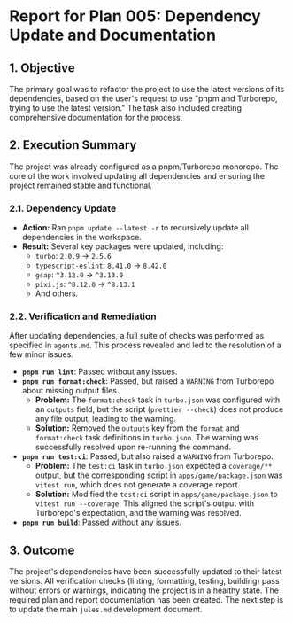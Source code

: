# Report for Plan 005: Dependency Update and Documentation

## 1. Objective

The primary goal was to refactor the project to use the latest versions of its dependencies, based on the user's request to use "pnpm and Turborepo, trying to use the latest version." The task also included creating comprehensive documentation for the process.

## 2. Execution Summary

The project was already configured as a pnpm/Turborepo monorepo. The core of the work involved updating all dependencies and ensuring the project remained stable and functional.

### 2.1. Dependency Update

- **Action:** Ran `pnpm update --latest -r` to recursively update all dependencies in the workspace.
- **Result:** Several key packages were updated, including:
  - `turbo`: `2.0.9` -> `2.5.6`
  - `typescript-eslint`: `8.41.0` -> `8.42.0`
  - `gsap`: `^3.12.0` -> `^3.13.0`
  - `pixi.js`: `^8.12.0` -> `^8.13.1`
  - And others.

### 2.2. Verification and Remediation

After updating dependencies, a full suite of checks was performed as specified in `agents.md`. This process revealed and led to the resolution of a few minor issues.

- **`pnpm run lint`**: Passed without any issues.
- **`pnpm run format:check`**: Passed, but raised a `WARNING` from Turborepo about missing output files.
  - **Problem:** The `format:check` task in `turbo.json` was configured with an `outputs` field, but the script (`prettier --check`) does not produce any file output, leading to the warning.
  - **Solution:** Removed the `outputs` key from the `format` and `format:check` task definitions in `turbo.json`. The warning was successfully resolved upon re-running the command.
- **`pnpm run test:ci`**: Passed, but also raised a `WARNING` from Turborepo.
  - **Problem:** The `test:ci` task in `turbo.json` expected a `coverage/**` output, but the corresponding script in `apps/game/package.json` was `vitest run`, which does not generate a coverage report.
  - **Solution:** Modified the `test:ci` script in `apps/game/package.json` to `vitest run --coverage`. This aligned the script's output with Turborepo's expectation, and the warning was resolved.
- **`pnpm run build`**: Passed without any issues.

## 3. Outcome

The project's dependencies have been successfully updated to their latest versions. All verification checks (linting, formatting, testing, building) pass without errors or warnings, indicating the project is in a healthy state. The required plan and report documentation has been created. The next step is to update the main `jules.md` development document.
